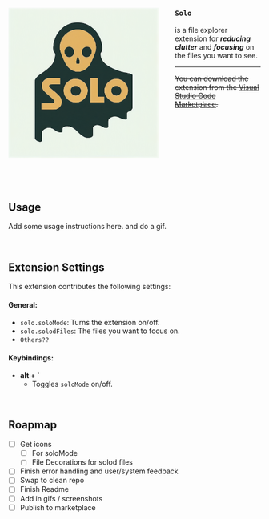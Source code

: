 ### <img style="float: left; max-height: 300px; margin-right: 2em; margin-bottom: 2em;" src="https://github.com/damienbullis/solo/blob/main/assets/solo-banner.png?raw=true" alt="SOLO Banner"> **`Solo`**

is a file explorer extension for **_reducing clutter_** and **_focusing_** on the files you want to see.

---

~~You can download the extension from the [Visual Studio Code Marketplace](#).~~

&nbsp;

&nbsp;

&nbsp;

&nbsp;

<!-- `Features:`

- Provides the fastest and simplest way to hide/show files.
- Save you time searching for files.
- Reduce clutter in your file explorer.
- Hide files you don't want to see. -->

<!-- > `SOLO` is available in the [Visual Studio Code Marketplace](https://marketplace.visualstudio.com/items?itemName=damienbullis.solo). -->

&nbsp;

## Usage

Add some usage instructions here. and do a gif.

&nbsp;

## Extension Settings

This extension contributes the following settings:

#### General:

- `solo.soloMode`: Turns the extension on/off.
- `solo.solodFiles`: The files you want to focus on.
- `Others??`

#### Keybindings:

- **alt + \`**
  - Toggles `soloMode` on/off.

&nbsp;

## Roapmap

- [ ] Get icons
  - [ ] For soloMode
  - [ ] File Decorations for solod files
- [ ] Finish error handling and user/system feedback
- [ ] Swap to clean repo
- [ ] Finish Readme
- [ ] Add in gifs / screenshots
- [ ] Publish to marketplace

<!-- &nbsp;

## Known Issues -->
